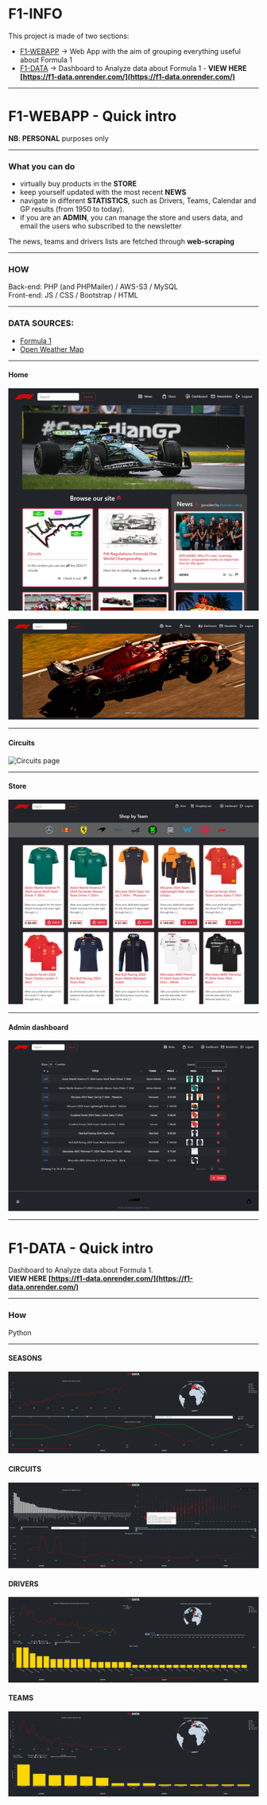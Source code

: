 # F1-INFO
This project is made of two sections:
- [F1-WEBAPP](https://github.com/matteonaccarato/f1-webapp) -> Web App with the aim of grouping everything useful about Formula 1
- [F1-DATA](https://github.com/matteonaccarato/f1-data)  -> Dashboard to Analyze data about Formula 1 - **VIEW HERE [https://f1-data.onrender.com/](https://f1-data.onrender.com/)** 

<hr>

# F1-WEBAPP - Quick intro 
**NB**: **PERSONAL** purposes only
<hr>

### What you can do
- virtually buy products in the **STORE**
- keep yourself updated with the most recent **NEWS** 
- navigate in different **STATISTICS**, such as Drivers, Teams, Calendar and GP results (from 1950 to today).
- if you are an **ADMIN**, you can manage the store and users data, and email the users who subscribed to the newsletter

The news, teams and drivers lists are fetched through **web-scraping** <br>
<hr>

### HOW
Back-end: PHP (and PHPMailer) / AWS-S3 / MySQL
<br>
Front-end: JS / CSS / Bootstrap / HTML
<hr>


### DATA SOURCES:
- [Formula 1](https://www.formula1.com/)
- [Open Weather Map](https://openweathermap.org/api)

<hr>

#### Home
![Home page](https://github.com/matteonaccarato/f1-webapp/blob/main/assets/images/readme/home.png)

![Home page](https://github.com/matteonaccarato/f1-webapp/blob/main/assets/images/readme/home1.png)
<hr>

#### Circuits
![Circuits page](https://github.com/matteonaccarato/f1-webapp/blob/main/assets/images/readme/circuits_page.png)
<hr>

#### Store
![Store page](https://github.com/matteonaccarato/f1-webapp/blob/main/assets/images/readme/store_user.png)
<hr>

#### Admin dashboard
![Admin page](https://github.com/matteonaccarato/f1-webapp/blob/main/assets/images/readme/store_admin.png)

<hr>

# F1-DATA - Quick intro
Dashboard to Analyze data about Formula 1. <br>
**VIEW HERE [https://f1-data.onrender.com/](https://f1-data.onrender.com/)** <br>

<hr>

### How
Python

<hr>

#### SEASONS

![Seasons](https://github.com/matteonaccarato/f1-data/blob/main/assets/images/seasons.PNG)

#### CIRCUITS

![Circuits](https://github.com/matteonaccarato/f1-data/blob/main/assets/images/circuits.PNG)

#### DRIVERS

![Drivers](https://github.com/matteonaccarato/f1-data/blob/main/assets/images/drivers.PNG)

#### TEAMS

![Teams](https://github.com/matteonaccarato/f1-data/blob/main/assets/images/teams.PNG)
